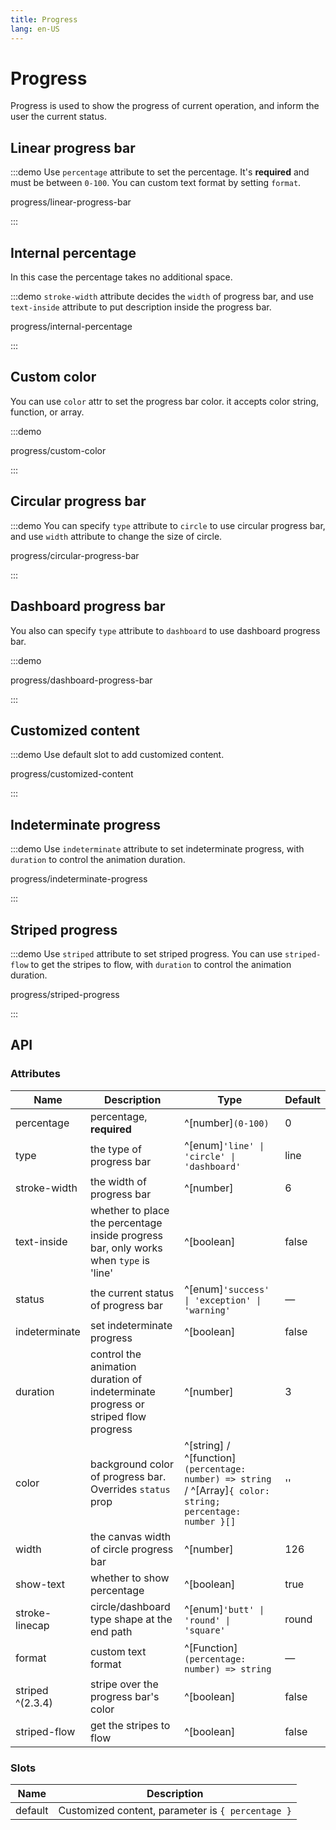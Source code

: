 ```yaml
---
title: Progress
lang: en-US
---
```


# Progress

Progress is used to show the progress of current operation, and inform the user the current status.

## Linear progress bar

:::demo Use `percentage` attribute to set the percentage. It's **required** and must be between `0-100`. You can custom text format by setting `format`.

progress/linear-progress-bar

:::

## Internal percentage

In this case the percentage takes no additional space.

:::demo `stroke-width` attribute decides the `width` of progress bar, and use `text-inside` attribute to put description inside the progress bar.

progress/internal-percentage

:::

## Custom color

You can use `color` attr to set the progress bar color. it accepts color string, function, or array.

:::demo

progress/custom-color

:::

## Circular progress bar

:::demo You can specify `type` attribute to `circle` to use circular progress bar, and use `width` attribute to change the size of circle.

progress/circular-progress-bar

:::

## Dashboard progress bar

You also can specify `type` attribute to `dashboard` to use dashboard progress bar.

:::demo

progress/dashboard-progress-bar

:::

## Customized content

:::demo Use default slot to add customized content.

progress/customized-content

:::

## Indeterminate progress

:::demo Use `indeterminate` attribute to set indeterminate progress, with `duration` to control the animation duration.

progress/indeterminate-progress

:::

## Striped progress

:::demo Use `striped` attribute to set striped progress. You can use `striped-flow` to get the stripes to flow, with `duration` to control the animation duration.

progress/striped-progress

:::

## API

### Attributes

| Name           | Description                                                                           | Type                                                                                                        | Default |
| -------------- | ------------------------------------------------------------------------------------- | ----------------------------------------------------------------------------------------------------------- | ------- |
| percentage     | percentage, **required**                                                              | ^[number]`(0-100)`                                                                                          | 0       |
| type           | the type of progress bar                                                              | ^[enum]`'line' \| 'circle' \| 'dashboard'`                                                                  | line    |
| stroke-width   | the width of progress bar                                                             | ^[number]                                                                                                   | 6       |
| text-inside    | whether to place the percentage inside progress bar, only works when `type` is 'line' | ^[boolean]                                                                                                  | false   |
| status         | the current status of progress bar                                                    | ^[enum]`'success' \| 'exception' \| 'warning'`                                                              | —       |
| indeterminate  | set indeterminate progress                                                            | ^[boolean]                                                                                                  | false   |
| duration       | control the animation duration of indeterminate progress or striped flow progress     | ^[number]                                                                                                   | 3       |
| color          | background color of progress bar. Overrides `status` prop                             | ^[string] / ^[function]`(percentage: number) => string` / ^[Array]`{ color: string; percentage: number }[]` | ''      |
| width          | the canvas width of circle progress bar                                               | ^[number]                                                                                                   | 126     |
| show-text      | whether to show percentage                                                            | ^[boolean]                                                                                                  | true    |
| stroke-linecap | circle/dashboard type shape at the end path                                           | ^[enum]`'butt' \| 'round' \| 'square'`                                                                      | round   |
| format         | custom text format                                                                    | ^[Function]`(percentage: number) => string`                                                                 | —       |
| striped ^(2.3.4)       | stripe over the progress bar's color                                                  | ^[boolean]                                                                                                  | false   |
| striped-flow   | get the stripes to flow                                                               | ^[boolean]                                                                                                  | false   |

### Slots

| Name    | Description                                       |
| ------- | ------------------------------------------------- |
| default | Customized content, parameter is `{ percentage }` |
